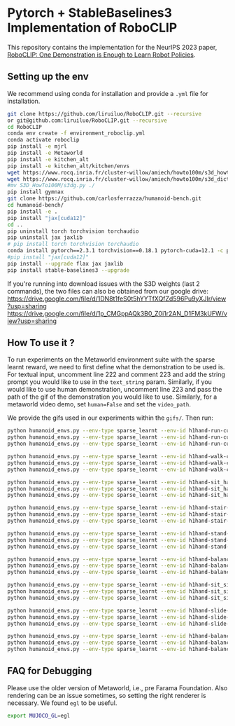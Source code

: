 # Pytorch + StableBaselines3 Implementation of RoboCLIP
This repository contains the implementation for the NeurIPS 2023 paper, [RoboCLIP: One Demonstration is Enough to Learn Robot Policies](https://arxiv.org/abs/2310.07899).

## Setting up the env

We recommend using conda for installation and provide a `.yml` file for installation. 

```sh
git clone https://github.com/liruiluo/RoboCLIP.git --recursive
or git@github.com:liruiluo/RoboCLIP.git --recursive
cd RoboCLIP
conda env create -f environment_roboclip.yml
conda activate roboclip
pip install -e mjrl
pip install -e Metaworld
pip install -e kitchen_alt
pip install -e kitchen_alt/kitchen/envs
wget https://www.rocq.inria.fr/cluster-willow/amiech/howto100m/s3d_howto100m.pth
wget https://www.rocq.inria.fr/cluster-willow/amiech/howto100m/s3d_dict.npy
#mv S3D_HowTo100M/s3dg.py ./
pip install gymnax
git clone https://github.com/carlosferrazza/humanoid-bench.git
cd humanoid-bench/ 
pip install -e .
pip install "jax[cuda12]"
cd ..
pip uninstall torch torchvision torchaudio
pip uninstall jax jaxlib
# pip install torch torchvision torchaudio
conda install pytorch==2.3.1 torchvision==0.18.1 pytorch-cuda=12.1 -c pytorch -c nvidia
#pip install "jax[cuda12]"
pip install --upgrade flax jax jaxlib
pip install stable-baselines3 --upgrade
```

If you're running into download issues with the S3D weights (last 2 commands), the two files can also be obtained from our google drive:
https://drive.google.com/file/d/1DN8t1feS0t5hYYTfXQfZd596Pu9yXJIr/view?usp=sharing
https://drive.google.com/file/d/1p_CMGppAQk3B0_Z0i1r2AN_D1FM3kUFW/view?usp=sharing

## How To use it ?

To run experiments on the Metaworld environment suite with the sparse learnt reward, we need to first define what the demonstration to be used is. For textual input, uncomment line 222 and comment 223 and add the string prompt you would like to use in the `text_string` param. Similarly, if you would like to use human demonstration, uncomment line 223 and pass the path of the gif of the demonstration you would like to use. Similarly, for a metaworld video demo, set `human=False` and set the `video_path`. 

We provide the gifs used in our experiments within the `gifs/`.
Then run: 
```sh
python humanoid_envs.py --env-type sparse_learnt --env-id h1hand-run-customized-v0 --seed 0; /usr/bin/shutdown
python humanoid_envs.py --env-type sparse_learnt --env-id h1hand-run-customized-v0 --seed 1; /usr/bin/shutdown
python humanoid_envs.py --env-type sparse_learnt --env-id h1hand-run-customized-v0 --seed 2; /usr/bin/shutdown

python humanoid_envs.py --env-type sparse_learnt --env-id h1hand-walk-customized-v0 --seed 0; /usr/bin/shutdown
python humanoid_envs.py --env-type sparse_learnt --env-id h1hand-walk-customized-v0 --seed 1; /usr/bin/shutdown
python humanoid_envs.py --env-type sparse_learnt --env-id h1hand-walk-customized-v0 --seed 2; /usr/bin/shutdown

python humanoid_envs.py --env-type sparse_learnt --env-id h1hand-sit_hard-customized-v0 --seed 0; /usr/bin/shutdown
python humanoid_envs.py --env-type sparse_learnt --env-id h1hand-sit_hard-customized-v0 --seed 1; /usr/bin/shutdown
python humanoid_envs.py --env-type sparse_learnt --env-id h1hand-sit_hard-customized-v0 --seed 2; /usr/bin/shutdown

python humanoid_envs.py --env-type sparse_learnt --env-id h1hand-stair-customized-v0 --seed 0; /usr/bin/shutdown
python humanoid_envs.py --env-type sparse_learnt --env-id h1hand-stair-customized-v0 --seed 1; /usr/bin/shutdown
python humanoid_envs.py --env-type sparse_learnt --env-id h1hand-stair-customized-v0 --seed 2; /usr/bin/shutdown

python humanoid_envs.py --env-type sparse_learnt --env-id h1hand-stand-customized-v0 --seed 0; /usr/bin/shutdown
python humanoid_envs.py --env-type sparse_learnt --env-id h1hand-stand-customized-v0 --seed 1; /usr/bin/shutdown
python humanoid_envs.py --env-type sparse_learnt --env-id h1hand-stand-customized-v0 --seed 2; /usr/bin/shutdown

python humanoid_envs.py --env-type sparse_learnt --env-id h1hand-balance_simple-customized-v0 --seed 0; /usr/bin/shutdown
python humanoid_envs.py --env-type sparse_learnt --env-id h1hand-balance_simple-customized-v0 --seed 1; /usr/bin/shutdown
python humanoid_envs.py --env-type sparse_learnt --env-id h1hand-balance_simple-customized-v0 --seed 2; /usr/bin/shutdown

python humanoid_envs.py --env-type sparse_learnt --env-id h1hand-sit_simple-customized-v0 --seed 0; /usr/bin/shutdown
python humanoid_envs.py --env-type sparse_learnt --env-id h1hand-sit_simple-customized-v0 --seed 1; /usr/bin/shutdown
python humanoid_envs.py --env-type sparse_learnt --env-id h1hand-sit_simple-customized-v0 --seed 2; /usr/bin/shutdown

python humanoid_envs.py --env-type sparse_learnt --env-id h1hand-slide-customized-v0 --seed 0; /usr/bin/shutdown
python humanoid_envs.py --env-type sparse_learnt --env-id h1hand-slide-customized-v0 --seed 1; /usr/bin/shutdown
python humanoid_envs.py --env-type sparse_learnt --env-id h1hand-slide-customized-v0 --seed 2; /usr/bin/shutdown

python humanoid_envs.py --env-type sparse_learnt --env-id h1hand-balance_hard-customized-v0 --seed 0; /usr/bin/shutdown
python humanoid_envs.py --env-type sparse_learnt --env-id h1hand-balance_hard-customized-v0 --seed 1; /usr/bin/shutdown
python humanoid_envs.py --env-type sparse_learnt --env-id h1hand-balance_hard-customized-v0 --seed 2; /usr/bin/shutdown

```

## FAQ for Debugging
Please use the older version of Metaworld, i.e., pre Farama Foundation. Also rendering can be an issue sometimes, so setting the right renderer is necessary. We found `egl` to be useful. 
```sh
export MUJOCO_GL=egl
```
